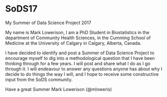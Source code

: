 # SoDS17
My Summer of Data Science Project 2017

My name is Mark Lowerison,  I am a PhD Student in Biostatistics in the department of Community Health Sciences, in the Cumming School of Medicine at the University of Calgary in Calgary, Alberta, Canada.

I have decided to identify and post a Summer of Data Science Project to encourage myself to dig into a methodological question that I have been thinking through for a few years.  I will post and share what I do as I go through it.  I will endeavour to answer any questions anyone has about why I decide to do things the way I will, and I hope to receive some constructive input from the SoDS community.

Have a great Summer
Mark Lowerison (@mloweris)


